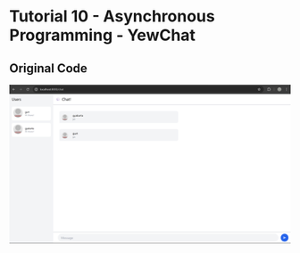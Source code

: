 # Tutorial 10 - Asynchronous Programming - YewChat

## Original Code

![original](/img/original.png)
